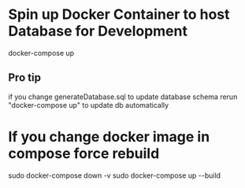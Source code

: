 # Spin up Docker Container to host Database for Development
docker-compose up

## Pro tip
if you change generateDatabase.sql to update database schema rerun "docker-compose up" to update db automatically

# If you change docker image in compose force rebuild
sudo docker-compose down -v
sudo docker-compose up --build
